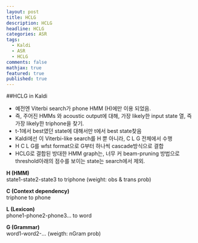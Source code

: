 ```yaml
---
layout: post
title: HCLG
description: HCLG
headline: HCLG
categories: ASR
tags: 
  - Kaldi
  - ASR
  - HCLG
comments: false
mathjax: true
featured: true
published: true
---  
```



##HCLG in Kaldi  

- 예전엔 Viterbi search가 phone HMM (H)에만 이용 되었음. 
- 즉, 주어진 HMMs 와 acoustic output에 대해, 가장 likely한 input state 열, 즉 가장 likely한 triphone을 찾기. 
- t-1에서 best였던 state에 대해서만 t에서 best state찾음
- Kaldi에선 이 Viterbi-like search를 H 뿐 아니라, C L G 전체에서 수행
- H C L G를 wfst format으로 G부터 하나씩 cascade방식으로 결합
- HCLG로 결합된 방대한 HMM graph는, 너무 커 beam-pruning 방법으로 threshold아래의 점수를 보이는 state는 search에서 제외. 

**H (HMM)**  
state1-state2-state3 to triphone (weight: obs & trans prob)

**C (Context dependency)**  
triphone to phone

**L (Lexicon)**  
phone1-phone2-phone3... to word

**G (Grammar)**  
word1-word2-... (weigth: nGram prob)
